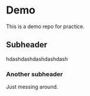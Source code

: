 # Demo
This is a demo repo for practice.

## Subheader
hdashdashdashdashdash

###  Another subheader
Just messing around.